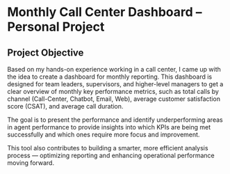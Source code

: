 # Monthly Call Center Dashboard – Personal Project 

## Project Objective 

Based on my hands-on experience working in a call center, I came up with the idea to create a dashboard for monthly reporting. This dashboard is designed for team leaders, supervisors, and higher-level managers to get a clear overview of monthly key performance metrics, such as total calls by channel (Call-Center, Chatbot, Email, Web), average customer satisfaction score (CSAT), and average call duration. 

The goal is to present the performance and identify underperforming areas in agent performance to provide insights into which KPIs are being met successfully and which ones require more focus and improvement. 

This tool also contributes to building a smarter, more efficient analysis process — optimizing reporting and enhancing operational performance moving forward. 
